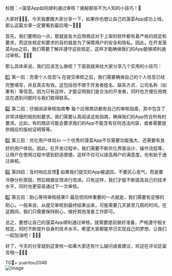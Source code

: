 标题：🔥菠菜App如何顺利通过审核？揭秘那些不为人知的小技巧！🎉

大家好👋👋👋，今天我要跟大家分享一下，如果你也想让自己的菠菜App成功上线，那么这篇文章一定要看到最后哦～👀👀👀

首先，我们要明白一点，那就是各大应用商店对于上架的软件都有着严格的规定和要求，而这些规定和要求的目的就是为了保障用户的安全和隐私。因此，在开发菠菜App之前，我们需要了解并遵守这些规定，这样才能确保我们的App能够顺利通过审核。📝📝📝

那么具体来说，我们应该怎么做呢？下面我就来给大家分享几个实用的小技巧：

1️⃣ 第一招：完善个人信息🔍
在提交审核之前，我们需要确保自己的个人信息已经完整填写，并且真实有效。这包括但不限于开发者姓名、联系方式、公司名称（如果有）等信息。因为只有这样，才能证明我们是合法的开发者，同时也方便应用商店在遇到问题时与我们取得联系。

2️⃣ 第二招：仔细阅读审核指南📚
每个应用商店都有自己的审核指南，其中包含了非常详细的规则和要求。我们需要认真阅读这些指南，确保我们的App符合所有的要求。比如，有的商店可能会要求我们的App不能含有任何违法内容，或者需要提供相应的版权证明等等。

3️⃣ 第三招：优化用户体验👍
一个优秀的菠菜App不仅需要功能强大，还需要有良好的用户体验。因此，在开发过程中，我们需要不断优化界面设计、操作流程等，让用户在使用过程中感到舒适便捷。这样不仅可以提高用户的满意度，也有助于通过审核。

4️⃣ 第四招：及时响应反馈💬
如果我们提交的App被退回，不要灰心丧气，而是要冷静分析原因，然后根据反馈进行改进。只有这样，我们才能不断提高自己的技术水平，同时也更容易通过下一次审核。

5️⃣ 第五招：耐心等待审核结果⏰
最后但同样重要的一点就是，我们需要有足够的耐心。一般来说，从提交审核到最终结果出来，可能需要几天甚至几周的时间。在这期间，我们只需要保持耐心，做好其他准备工作即可。

总之，要想让自己的菠菜App顺利通过审核，就需要提前做好准备，严格遵守相关规定，同时不断提升自身的技术水平。希望大家都能早日实现自己的梦想，让我们一起加油吧！💪💪💪

好了，今天的分享就到这里啦～如果大家还有什么疑问或者建议，欢迎在评论区留言哦～💌💌💌

TG💪+ yuantou2048  
![Image](https://github.com/user-attachments/assets/b096be7b-4918-425d-a280-69484dc5cd6f)
